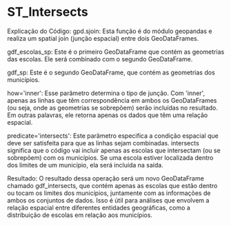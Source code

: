 # ST_Intersects

Explicação do Código:
gpd.sjoin: Esta função é do módulo geopandas e realiza um spatial join (junção espacial) entre dois GeoDataFrames.

gdf_escolas_sp: Este é o primeiro GeoDataFrame que contém as geometrias das escolas. Ele será combinado com o segundo GeoDataFrame.

gdf_sp: Este é o segundo GeoDataFrame, que contém as geometrias dos municípios.

how='inner': Esse parâmetro determina o tipo de junção. Com 'inner', apenas as linhas que têm correspondência em ambos os GeoDataFrames (ou seja, onde as geometrias se sobrepõem) serão incluídas no resultado. Em outras palavras, ele retorna apenas os dados que têm uma relação espacial.

predicate='intersects': Este parâmetro especifica a condição espacial que deve ser satisfeita para que as linhas sejam combinadas. intersects significa que o código vai incluir apenas as escolas que intersectam (ou se sobrepõem) com os municípios. Se uma escola estiver localizada dentro dos limites de um município, ela será incluída na saída.

Resultado:
O resultado dessa operação será um novo GeoDataFrame chamado gdf_intersects, que contém apenas as escolas que estão dentro ou tocam os limites dos municípios, juntamente com as informações de ambos os conjuntos de dados. Isso é útil para análises que envolvem a relação espacial entre diferentes entidades geográficas, como a distribuição de escolas em relação aos municípios.
